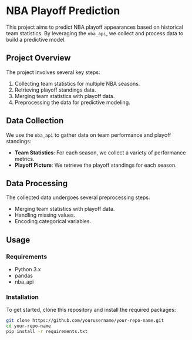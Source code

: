# NBA Playoff Prediction

This project aims to predict NBA playoff appearances based on historical team statistics. By leveraging the `nba_api`, we collect and process data to build a predictive model.

## Project Overview

The project involves several key steps:
1. Collecting team statistics for multiple NBA seasons.
2. Retrieving playoff standings data.
3. Merging team statistics with playoff data.
4. Preprocessing the data for predictive modeling.

## Data Collection

We use the `nba_api` to gather data on team performance and playoff standings:

- **Team Statistics**: For each season, we collect a variety of performance metrics.
- **Playoff Picture**: We retrieve the playoff standings for each season.

## Data Processing

The collected data undergoes several preprocessing steps:
- Merging team statistics with playoff data.
- Handling missing values.
- Encoding categorical variables.

## Usage

### Requirements

- Python 3.x
- pandas
- nba_api

### Installation

To get started, clone this repository and install the required packages:

```bash
git clone https://github.com/yourusername/your-repo-name.git
cd your-repo-name
pip install -r requirements.txt
